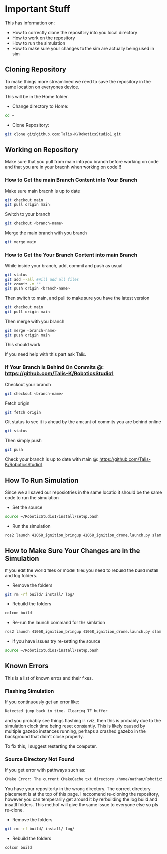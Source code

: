 # Important Stuff

This has information on:
* How to correctly clone the repository into you local directory
* How to work on the repository
* How to run the simulation
* How to make sure your changes to the sim are actually being used in sim

## Cloning Repository

To make things more streamlined we need to save the repository in the same location on everyones device.

This will be in the Home folder.

* Change directory to Home:
```bash
cd ~
```

* Clone Repository:
```bash
git clone git@github.com:Talis-K/RoboticsStudio1.git
```

## Working on Repository

Make sure that you pull from main into you branch before working on code and that you are in your bracnh when working on code!!!

### How to Get the main Branch Content into Your Branch

Make sure main bracnh is up to date
```bash
git checkout main
git pull origin main
```
	
Switch to your branch
```bash
git checkout <branch-name>
```

Merge the main branch with you branch
```bash
git merge main
```

### How to Get the Your Branch Content into main Branch

While inside your branch, add, commit and push as usual
```bash
git status
git add --all #Will add all files
git commit -m ""
git push origin <branch-name>
```

Then switch to main, and pull to make sure you have the latest version
```bash
git checkout main
git pull origin main
```
Then merge with you branch
```bash
git merge <branch-name>
git push origin main
```
This should work

If you need help with this part ask Talis.

### If Your Branch Is Behind On Commits @: https://github.com/Talis-K/RoboticsStudio1

Checkout your branch
```bash
git checkout <branch-name>
```
Fetch origin
```bash
git fetch origin
```

Git status to see it is ahead by the amount of commits you are behind online
```bash
git status
```

Then simply push
```bash
git push
```

Check your branch is up to date with main @: https://github.com/Talis-K/RoboticsStudio1


## How To Run Simulation

Since we all saved our reposiotries in the same locatio it should be the same code to run the simulation

* Set the source
```bash
source ~/RoboticStudio1/install/setup.bash
```

* Run the simulation
```bash
ros2 launch 41068_ignition_bringup 41068_ignition_drone.launch.py slam:=true nav2:=true rviz:=true world:=simple_trees
```


## How to Make Sure Your Changes are in the Simulation

If you edit the world files or model files you need to rebuild the build install and log folders.

* Remove the folders
```bash
git rm -rf build/ install/ log/
```

* Rebuild the folders
```bash
colcon build
```

* Re-run the launch command for the simlation
```bash
ros2 launch 41068_ignition_bringup 41068_ignition_drone.launch.py slam:=true nav2:=true rviz:=true world:=simple_trees
```
 * if you have issues try re-setting the source
 ```bash
source ~/RoboticStudio1/install/setup.bash
```

## Known Errors

This is a list of known erros and their fixes.

### Flashing Simulation

If you continuously get an error like:

```bash
Detected jump back in time. Clearing TF buffer
```

and you probably see things flashing in rviz, then this is probably due to the simulation clock time being reset constantly. This is likely caused by multiple gazebo instances running, perhaps a crashed gazebo in the background that didn't close properly. 

To fix this, I suggest restarting the computer. 

### Source Directory Not Found

If you get error with pathways such as:

```bash
CMake Error: The current CMakeCache.txt directory /home/nathan/RoboticStudio1/build/41068_ignition_bringup/CMakeCache.txt is different than the directory /home/student/RoboticStudio1/build/41068_ignition_bringup where CMakeCache.txt was created. This may result in binaries being created in the wrong place. If you are not sure, reedit the CMakeCache.txt
```

You have your repositorty in the wrong directory.
The correct directory placement is at the top of this page.
I reccomend re-cloning the repository, however you can temperarily get around it by rerbuilding the log build and insatll folders. This methof will give the same issue to everyone else so pls re-clone.

* Remove the folders
```bash
git rm -rf build/ install/ log/
```

* Rebuild the folders
```bash
colcon build
```
